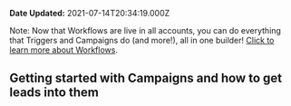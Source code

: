 **Date Updated:** 2021-07-14T20:34:19.000Z

Note: Now that Workflows are live in all accounts, you can do everything that Triggers and Campaigns do (and more!), all in one builder! [Click to learn more about Workflows](https://help.gohighlevel.com/support/solutions/articles/48001179678-workflow-builder-overview).

##   

## Getting started with Campaigns and how to get leads into them
  
  